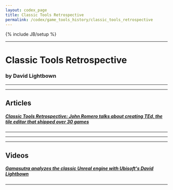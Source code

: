 ```yaml
---
layout: codex_page
title: Classic Tools Retrospective
permalink: /codex/game_tools_history/classic_tools_retrospective
---
```

{% include JB/setup %}

------

# Classic Tools Retrospective
### by David Lightbown

------
------
## Articles

##### [Classic Tools Retrospective: John Romero talks about creating TEd, the tile editor that shipped over 30 games](https://www.gamasutra.com/blogs/DavidLightbown/20170223/289955/Classic_Tools_Retrospective_John_Romero_talks_about_creating_TEd_the_tile_editor_that_shipped_over_30_games.php)

------

------
------
## Videos

##### [Gamasutra analyzes the classic Unreal engine with Ubisoft's David Lightbown](https://www.youtube.com/watch?v=Ldo0J0M8NKc)

------